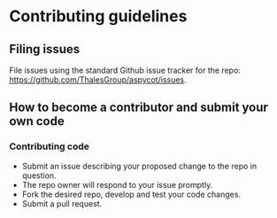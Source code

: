 # Contributing guidelines

## Filing issues

File issues using the standard Github issue tracker for the repo: https://github.com/ThalesGroup/aspycot/issues.

## How to become a contributor and submit your own code

### Contributing code

* Submit an issue describing your proposed change to the repo in question.
* The repo owner will respond to your issue promptly.
* Fork the desired repo, develop and test your code changes.
* Submit a pull request.
